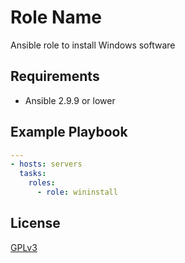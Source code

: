 Role Name
=========

Ansible role to install Windows software

Requirements
------------

- Ansible 2.9.9 or lower

Example Playbook
----------------

```yml
---
- hosts: servers
  tasks:
    roles:
      - role: wininstall
```

License
-------

[GPLv3](LICENSE)
